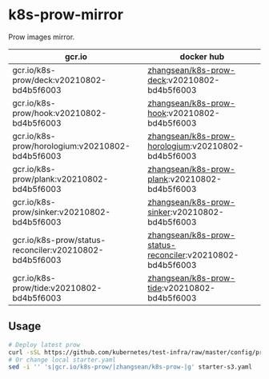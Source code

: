 # k8s-prow-mirror

Prow images mirror.

gcr.io | docker hub
---|---
gcr.io/k8s-prow/deck:v20210802-bd4b5f6003 | [zhangsean/k8s-prow-deck](https://hub.docker.com/r/zhangsean/k8s-prow-deck):v20210802-bd4b5f6003
gcr.io/k8s-prow/hook:v20210802-bd4b5f6003 | [zhangsean/k8s-prow-hook](https://hub.docker.com/r/zhangsean/k8s-prow-hook):v20210802-bd4b5f6003
gcr.io/k8s-prow/horologium:v20210802-bd4b5f6003 | [zhangsean/k8s-prow-horologium](https://hub.docker.com/r/zhangsean/k8s-prow-horologium):v20210802-bd4b5f6003
gcr.io/k8s-prow/plank:v20210802-bd4b5f6003 | [zhangsean/k8s-prow-plank](https://hub.docker.com/r/zhangsean/k8s-prow-plank):v20210802-bd4b5f6003
gcr.io/k8s-prow/sinker:v20210802-bd4b5f6003 | [zhangsean/k8s-prow-sinker](https://hub.docker.com/r/zhangsean/k8s-prow-sinker):v20210802-bd4b5f6003
gcr.io/k8s-prow/status-reconciler:v20210802-bd4b5f6003 | [zhangsean/k8s-prow-status-reconciler](https://hub.docker.com/r/zhangsean/k8s-prow-status-reconciler):v20210802-bd4b5f6003
gcr.io/k8s-prow/tide:v20210802-bd4b5f6003 | [zhangsean/k8s-prow-tide](https://hub.docker.com/r/zhangsean/k8s-prow-tide):v20210802-bd4b5f6003

## Usage

```bash
# Deploy latest prow
curl -sSL https://github.com/kubernetes/test-infra/raw/master/config/prow/cluster/starter-s3.yaml | sed 's|gcr.io/k8s-prow/|zhangsean/k8s-prow-|g' | kubectl apply -f -
# Or change local starter.yaml
sed -i '' 's|gcr.io/k8s-prow/|zhangsean/k8s-prow-|g' starter-s3.yaml
```
